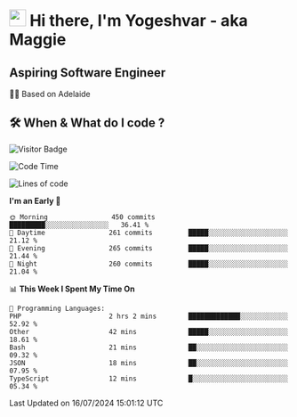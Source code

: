 <h1><img src="https://emojis.slackmojis.com/emojis/images/1531849430/4246/blob-sunglasses.gif?1531849430" width="30"/> Hi there, I'm Yogeshvar - aka Maggie</h1>

## Aspiring Software Engineer
🏂🏻  Based on Adelaide 

## 🛠 When & What do I code ?  

![Visitor Badge](https://visitor-badge.feriirawann.repl.co?username=yogeshvar&repo=yogeshvar&label=Visitors&style=plastic&color=%23457BFF&contentType=svg)

<!--START_SECTION:waka-->
![Code Time](http://img.shields.io/badge/Code%20Time-2%2C909%20hrs%2026%20mins-blue)

![Lines of code](https://img.shields.io/badge/From%20Hello%20World%20I%27ve%20Written-4.2%20million%20lines%20of%20code-blue)

**I'm an Early 🐤** 

```text
🌞 Morning                450 commits         █████████░░░░░░░░░░░░░░░░   36.41 % 
🌆 Daytime                261 commits         █████░░░░░░░░░░░░░░░░░░░░   21.12 % 
🌃 Evening                265 commits         █████░░░░░░░░░░░░░░░░░░░░   21.44 % 
🌙 Night                  260 commits         █████░░░░░░░░░░░░░░░░░░░░   21.04 % 
```


📊 **This Week I Spent My Time On** 

```text
💬 Programming Languages: 
PHP                      2 hrs 2 mins        █████████████░░░░░░░░░░░░   52.92 % 
Other                    42 mins             █████░░░░░░░░░░░░░░░░░░░░   18.61 % 
Bash                     21 mins             ██░░░░░░░░░░░░░░░░░░░░░░░   09.32 % 
JSON                     18 mins             ██░░░░░░░░░░░░░░░░░░░░░░░   07.95 % 
TypeScript               12 mins             █░░░░░░░░░░░░░░░░░░░░░░░░   05.34 % 
```


 Last Updated on 16/07/2024 15:01:12 UTC
<!--END_SECTION:waka-->
